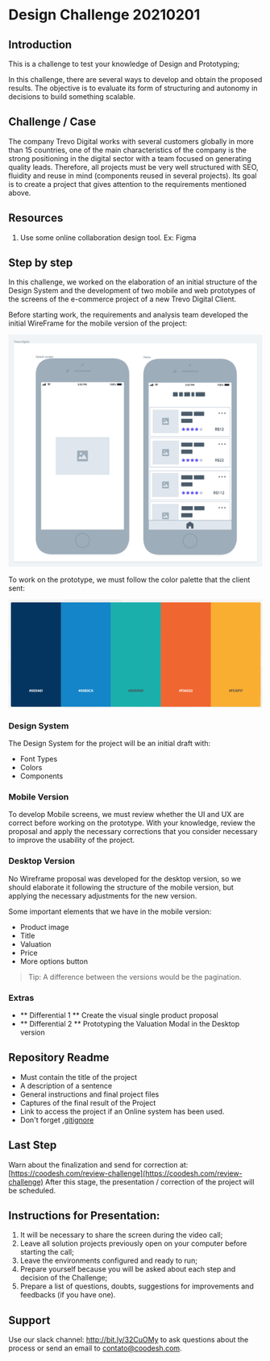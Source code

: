 # Design Challenge 20210201

## Introduction

This is a challenge to test your knowledge of Design and Prototyping;

In this challenge, there are several ways to develop and obtain the proposed results. The objective is to evaluate its form of structuring and autonomy in decisions to build something scalable.

## Challenge / Case

The company Trevo Digital works with several customers globally in more than 15 countries, one of the main characteristics of the company is the strong positioning in the digital sector with a team focused on generating quality leads.
Therefore, all projects must be very well structured with SEO, fluidity and reuse in mind (components reused in several projects).
Its goal is to create a project that gives attention to the requirements mentioned above.

## Resources

1. Use some online collaboration design tool. Ex: Figma

## Step by step

In this challenge, we worked on the elaboration of an initial structure of the Design System and the development of two mobile and web prototypes of the screens of the e-commerce project of a new Trevo Digital Client.

Before starting work, the requirements and analysis team developed the initial WireFrame for the mobile version of the project:

![Mobile](assets/mobile.png)

To work on the prototype, we must follow the color palette that the client sent:

![Colors](assets/colors.png)

### Design System

The Design System for the project will be an initial draft with:

- Font Types
- Colors
- Components


### Mobile Version

To develop Mobile screens, we must review whether the UI and UX are correct before working on the prototype. With your knowledge, review the proposal and apply the necessary corrections that you consider necessary to improve the usability of the project.

### Desktop Version

No Wireframe proposal was developed for the desktop version, so we should elaborate it following the structure of the mobile version, but applying the necessary adjustments for the new version.

Some important elements that we have in the mobile version:

- Product image
- Title
- Valuation
- Price
- More options button

> Tip: A difference between the versions would be the pagination.

### Extras

- ** Differential 1 ** Create the visual single product proposal
- ** Differential 2 ** Prototyping the Valuation Modal in the Desktop version

## Repository Readme

- Must contain the title of the project
- A description of a sentence
- General instructions and final project files
- Captures of the final result of the Project
- Link to access the project if an Online system has been used.
- Don't forget [.gitignore](https://www.toptal.com/developers/gitignore)

## Last Step

Warn about the finalization and send for correction at: [https://coodesh.com/review-challenge](https://coodesh.com/review-challenge)
After this stage, the presentation / correction of the project will be scheduled.

## Instructions for Presentation:

1. It will be necessary to share the screen during the video call;
2. Leave all solution projects previously open on your computer before starting the call;
3. Leave the environments configured and ready to run;
4. Prepare yourself because you will be asked about each step and decision of the Challenge;
5. Prepare a list of questions, doubts, suggestions for improvements and feedbacks (if you have one).

## Support

Use our slack channel: http://bit.ly/32CuOMy to ask questions about the process or send an email to contato@coodesh.com.
